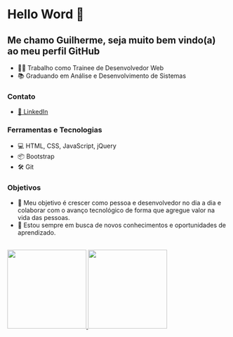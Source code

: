 # Hello Word 👋
## Me chamo Guilherme, seja muito bem vindo(a) ao meu perfil GitHub 

- 👨‍💻 Trabalho como Trainee de Desenvolvedor Web
- 📚 Graduando em Análise e Desenvolvimento de Sistemas

### Contato
- <a href="https://www.linkedin.com/in/guilherme-barross/" target="_blank">🔗 LinkedIn</a>

### Ferramentas e Tecnologias

- 💻 HTML, CSS, JavaScript, jQuery
- 📦 Bootstrap
- 🛠️ Git


### Objetivos

- 🚀 Meu objetivo é crescer como pessoa e desenvolvedor no dia a dia e colaborar com o avanço tecnológico de forma que agregue valor na vida das pessoas.
- 🌱 Estou sempre em busca de novos conhecimentos e oportunidades de aprendizado.
<br><br>


<div>
<a href="https://github.com/guibarross">
<img loading="lazy" height="180em" src="https://github-readme-stats.vercel.app/api/top-langs/?username=guibarross&layout=compact&langs_count=7&theme=dracula"/>
<img loading="lazy" height="180em" src="https://github-readme-stats.vercel.app/api?username=guibarross&show_icons=true&theme=dracula&include_all_commits=true&count_private=true"/>
</div>

<!--
### Projetos Recentes

- [Projeto 1](link-do-projeto-1): Descreva aqui um projeto recente que você tenha concluído ou esteja trabalhando.
- [Projeto 2](link-do-projeto-2): Outro exemplo de projeto relevante.
- [Projeto 3](link-do-projeto-3): Mais um projeto incrível!

-->
  

